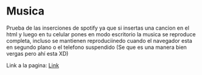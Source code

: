 # Musica
Prueba de las inserciones de spotify ya que si insertas una cancion en el html y luego en tu celular pones en modo escritorio la musica se reproduce completa, incluso se mantienen reproduciinedo cuando el navegador esta en segundo plano o el telefono suspendido (Se que es una manera bien vergas pero ahí esta XD)


Link a la pagina: [Link](https://pabloaguirre9944.github.io/Musica/)
